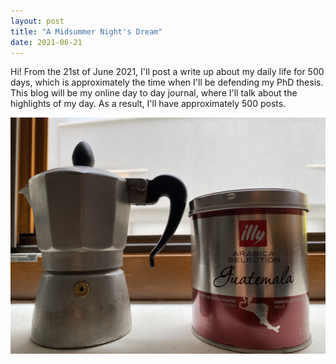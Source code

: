 ```yaml
---
layout: post
title: "A Midsummer Night's Dream"
date: 2021-06-21
---
```


Hi! From the 21st of June 2021, I'll post a write up about my daily life for 500 days, which is approximately the time when I'll be defending my PhD thesis. 
This blog will be my online day to day journal, where I'll talk about the highlights of my day. As a result, I'll have approximately 500 posts.  

<img src="images/20_06_21.jpg" alt="Moka pot and Illy coffee">
